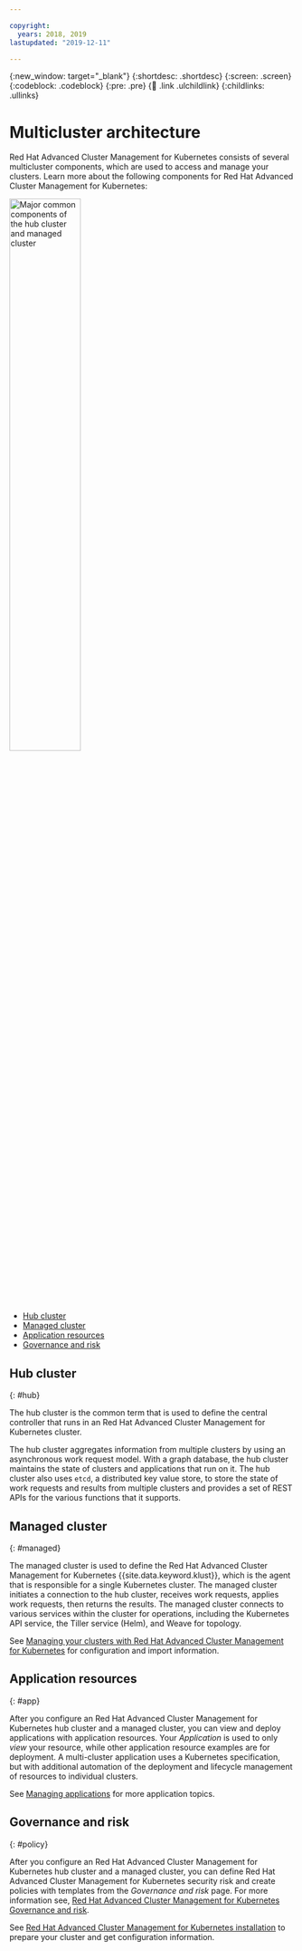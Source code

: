 ```yaml
---

copyright:
  years: 2018, 2019
lastupdated: "2019-12-11"

---
```


{:new_window: target="_blank"}
{:shortdesc: .shortdesc}
{:screen: .screen}
{:codeblock: .codeblock}
{:pre: .pre}
{:child: .link .ulchildlink}
{:childlinks: .ullinks}

# Multicluster architecture

Red Hat Advanced Cluster Management for Kubernetes consists of several multicluster components, which are used to access and manage your clusters. Learn more about the following components for Red Hat Advanced Cluster Management for Kubernetes:

  <img src="../../images/hub_managed.svg" width="50%" alt="Major common components of the hub cluster and managed cluster">

  - [Hub cluster](#hub)
  - [Managed cluster](#managed)
  - [Application resources](#app)
  - [Governance and risk](#policy)

## Hub cluster
{: #hub}

The hub cluster is the common term that is used to define the central controller that runs in an Red Hat Advanced Cluster Management for Kubernetes cluster.

The hub cluster aggregates information from multiple clusters by using an asynchronous work request model. With a graph database, the hub cluster maintains the state of clusters and applications that run on it. The hub cluster also uses `etcd`, a distributed key value store, to store the state of work requests and results from multiple clusters and provides a set of REST APIs for the various functions that it supports.

## Managed cluster
{: #managed}

The managed cluster is used to define the Red Hat Advanced Cluster Management for Kubernetes {{site.data.keyword.klust}}, which is the agent that is responsible for a single Kubernetes cluster. The managed cluster initiates a connection to the hub cluster, receives work requests, applies work requests, then returns the results. The managed cluster connects to various services within the cluster for operations, including the Kubernetes API service, the Tiller service (Helm), and Weave for topology.


See [Managing your clusters with Red Hat Advanced Cluster Management for Kubernetes](../manage_cluster/intro.md) for configuration and import information.

## Application resources
{: #app}

After you configure an Red Hat Advanced Cluster Management for Kubernetes hub cluster and a managed cluster, you can view and deploy applications with application resources. Your _Application_ is used to only _view_ your resource, while other application resource examples are for deployment. A multi-cluster application uses a Kubernetes specification, but with additional automation of the deployment and lifecycle management of resources to individual clusters.

See [Managing applications](../applications/overview.md) for more application topics.

## Governance and risk
{: #policy}

After you configure an Red Hat Advanced Cluster Management for Kubernetes hub cluster and a managed cluster, you can define Red Hat Advanced Cluster Management for Kubernetes security risk and create policies with templates from the _Governance and risk_ page. For more information see, [Red Hat Advanced Cluster Management for Kubernetes Governance and risk](../compliance/compliance_intro.md).

See [Red Hat Advanced Cluster Management for Kubernetes installation](../../install/overview.md) to prepare your cluster and get configuration information.
